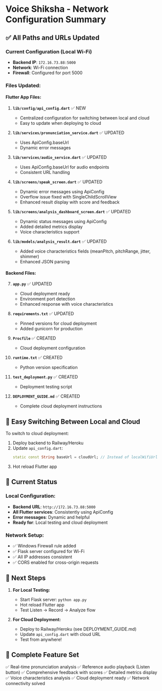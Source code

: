 # Voice Shiksha - Network Configuration Summary

## ✅ All Paths and URLs Updated

### Current Configuration (Local Wi-Fi)
- **Backend IP**: `172.16.73.88:5000`
- **Network**: Wi-Fi connection
- **Firewall**: Configured for port 5000

### Files Updated:

#### Flutter App Files:
1. **`lib/config/api_config.dart`** ✅ NEW
   - Centralized configuration for switching between local and cloud
   - Easy to update when deploying to cloud

2. **`lib/services/pronunciation_service.dart`** ✅ UPDATED
   - Uses ApiConfig.baseUrl
   - Dynamic error messages

3. **`lib/services/audio_service.dart`** ✅ UPDATED
   - Uses ApiConfig.baseUrl for audio endpoints
   - Consistent URL handling

4. **`lib/screens/speak_screen.dart`** ✅ UPDATED
   - Dynamic error messages using ApiConfig
   - Overflow issue fixed with SingleChildScrollView
   - Enhanced result display with score and feedback

5. **`lib/screens/analysis_dashboard_screen.dart`** ✅ UPDATED
   - Dynamic status messages using ApiConfig
   - Added detailed metrics display
   - Voice characteristics support

6. **`lib/models/analysis_result.dart`** ✅ UPDATED
   - Added voice characteristics fields (meanPitch, pitchRange, jitter, shimmer)
   - Enhanced JSON parsing

#### Backend Files:
7. **`app.py`** ✅ UPDATED
   - Cloud deployment ready
   - Environment port detection
   - Enhanced response with voice characteristics

8. **`requirements.txt`** ✅ UPDATED
   - Pinned versions for cloud deployment
   - Added gunicorn for production

9. **`Procfile`** ✅ CREATED
   - Cloud deployment configuration

10. **`runtime.txt`** ✅ CREATED
    - Python version specification

11. **`test_deployment.py`** ✅ CREATED
    - Deployment testing script

12. **`DEPLOYMENT_GUIDE.md`** ✅ CREATED
    - Complete cloud deployment instructions

## 🔄 Easy Switching Between Local and Cloud

To switch to cloud deployment:
1. Deploy backend to Railway/Heroku
2. Update `api_config.dart`:
   ```dart
   static const String baseUrl = cloudUrl; // Instead of localWifiUrl
   ```
3. Hot reload Flutter app

## 🧪 Current Status

### Local Configuration:
- **Backend URL**: `http://172.16.73.88:5000`
- **All Flutter services**: Consistently using ApiConfig
- **Error messages**: Dynamic and helpful
- **Ready for**: Local testing and cloud deployment

### Network Setup:
- ✅ Windows Firewall rule added
- ✅ Flask server configured for Wi-Fi
- ✅ All IP addresses consistent
- ✅ CORS enabled for cross-origin requests

## 🚀 Next Steps

1. **For Local Testing:**
   - Start Flask server: `python app.py`
   - Hot reload Flutter app
   - Test Listen → Record → Analyze flow

2. **For Cloud Deployment:**
   - Deploy to Railway/Heroku (see DEPLOYMENT_GUIDE.md)
   - Update `api_config.dart` with cloud URL
   - Test from anywhere!

## 📱 Complete Feature Set

✅ Real-time pronunciation analysis
✅ Reference audio playback (Listen button)
✅ Comprehensive feedback with scores
✅ Detailed metrics display
✅ Voice characteristics analysis
✅ Cloud deployment ready
✅ Network connectivity solved